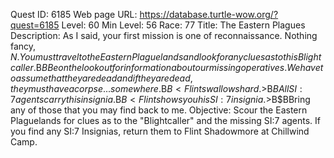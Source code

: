 Quest ID: 6185
Web page URL: https://database.turtle-wow.org/?quest=6185
Level: 60
Min Level: 56
Race: 77
Title: The Eastern Plagues
Description: As I said, your first mission is one of reconnaissance. Nothing fancy, $N. You must travel to the Eastern Plaguelands and look for any clues as to this Blightcaller.$B$BBe on the lookout for information about our missing operatives. We have to assume that they are dead and if they are dead, they must have a corpse... somewhere.$B$B<Flint swallows hard.>$B$BAll SI:7 agents carry this insignia.$B$B<Flint shows you his SI:7 insignia.>$B$BBring any of those that you may find back to me.
Objective: Scour the Eastern Plaguelands for clues as to the "Blightcaller" and the missing SI:7 agents. If you find any SI:7 Insignias, return them to Flint Shadowmore at Chillwind Camp.
